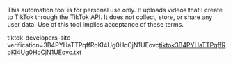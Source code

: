 This automation tool is for personal use only. It uploads videos that I create to TikTok through the TikTok API.
It does not collect, store, or share any user data. Use of this tool implies acceptance of these terms.

tiktok-developers-site-verification=3B4PYHaTTPqffRoKI4Ug0HcCjN1UEovc[tiktok3B4PYHaTTPqffRoKI4Ug0HcCjN1UEovc.txt](https://github.com/user-attachments/files/22988911/tiktok3B4PYHaTTPqffRoKI4Ug0HcCjN1UEovc.txt)
